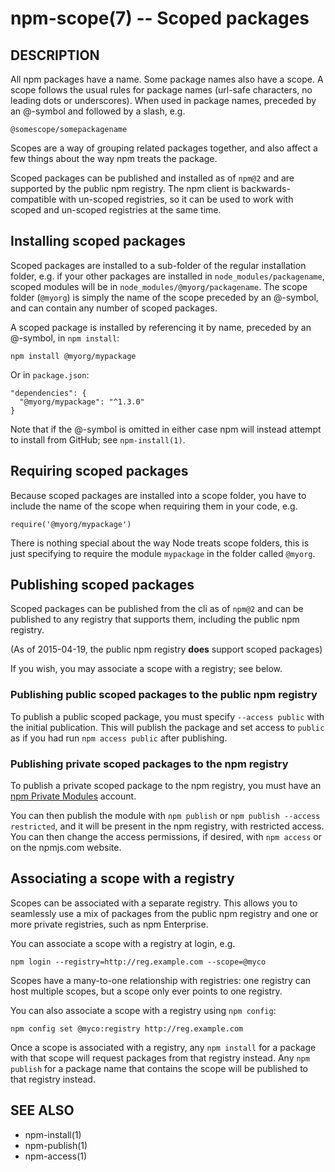 npm-scope(7) -- Scoped packages
===============================

## DESCRIPTION

All npm packages have a name. Some package names also have a scope. A scope
follows the usual rules for package names (url-safe characters, no leading dots
or underscores). When used in package names, preceded by an @-symbol and
followed by a slash, e.g.

    @somescope/somepackagename

Scopes are a way of grouping related packages together, and also affect a few
things about the way npm treats the package.

Scoped packages can be published and installed as of `npm@2` and are supported
by the public npm registry. The npm client is backwards-compatible with
un-scoped registries, so it can be used to work with scoped and un-scoped
registries at the same time.

## Installing scoped packages

Scoped packages are installed to a sub-folder of the regular installation
folder, e.g. if your other packages are installed in `node_modules/packagename`,
scoped modules will be in `node_modules/@myorg/packagename`. The scope folder
(`@myorg`) is simply the name of the scope preceded by an @-symbol, and can
contain any number of scoped packages.

A scoped package is installed by referencing it by name, preceded by an
@-symbol, in `npm install`:

    npm install @myorg/mypackage

Or in `package.json`:

    "dependencies": {
      "@myorg/mypackage": "^1.3.0"
    }

Note that if the @-symbol is omitted in either case npm will instead attempt to
install from GitHub; see `npm-install(1)`.

## Requiring scoped packages

Because scoped packages are installed into a scope folder, you have to
include the name of the scope when requiring them in your code, e.g.

    require('@myorg/mypackage')

There is nothing special about the way Node treats scope folders, this is
just specifying to require the module `mypackage` in the folder called `@myorg`.

## Publishing scoped packages

Scoped packages can be published from the cli as of `npm@2` and can be
published to any registry that supports them, including the public npm
registry.

(As of 2015-04-19, the public npm registry **does** support scoped packages)

If you wish, you may associate a scope with a registry; see below.

### Publishing public scoped packages to the public npm registry

To publish a public scoped package, you must specify `--access public` with
the initial publication.  This will publish the package and set access
to `public` as if you had run `npm access public` after publishing.

### Publishing private scoped packages to the npm registry

To publish a private scoped package to the npm registry, you must have
an [npm Private Modules](https://www.npmjs.com/private-modules)
account.

You can then publish the module with `npm publish` or `npm publish
--access restricted`, and it will be present in the npm registry, with
restricted access.  You can then change the access permissions, if
desired, with `npm access` or on the npmjs.com website.

## Associating a scope with a registry

Scopes can be associated with a separate registry. This allows you to
seamlessly use a mix of packages from the public npm registry and one or more
private registries, such as npm Enterprise.

You can associate a scope with a registry at login, e.g.

    npm login --registry=http://reg.example.com --scope=@myco

Scopes have a many-to-one relationship with registries: one registry can
host multiple scopes, but a scope only ever points to one registry.

You can also associate a scope with a registry using `npm config`:

    npm config set @myco:registry http://reg.example.com

Once a scope is associated with a registry, any `npm install` for a package
with that scope will request packages from that registry instead. Any
`npm publish` for a package name that contains the scope will be published to
that registry instead.

## SEE ALSO

* npm-install(1)
* npm-publish(1)
* npm-access(1)
